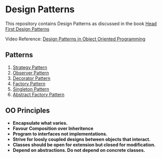 # Design Patterns

This repository contains Design Patterns as discussed in the book [Head First Design Patterns](https://www.amazon.in/Head-First-Design-Patterns-Object-Oriented/dp/9385889753/ref=asc_df_9385889753/?tag=googleshopdes-21&linkCode=df0&hvadid=397005666406&hvpos=&hvnetw=g&hvrand=14080389639540461079&hvpone=&hvptwo=&hvqmt=&hvdev=c&hvdvcmdl=&hvlocint=&hvlocphy=9298819&hvtargid=pla-1149853199252&psc=1&ext_vrnc=hi)

Video Reference: [Design Patterns in Object Oriented Programming](https://www.youtube.com/playlist?list=PLrhzvIcii6GNjpARdnO4ueTUAVR9eMBpc)

## Patterns

1. [Strategy Pattern](/Strategy/README.md)
2. [Observer Pattern](/Observer/README.md)
3. [Decorator Pattern](/Decorator/README.md)
4. [Factory Pattern](/Factory/README.md)
5. [Singleton Pattern](/Singleton/README.md)
6. [Abstract Factory Pattern](/AbstractFactory/README.md)

## OO Principles

-   **Encapsulate what varies.**
-   **Favour Composition over Inheritence**
-   **Program to interfaces not implementations.**
-   **Strive for loosly coupled designs between objects that interact.**
-   **Classes should be open for extension but closed for modification.**
-   **Depend on abstractions. Do not depend on concrete classes.**
